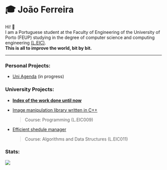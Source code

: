 # 🎓 João Ferreira

Hi! 👋  
I am a Portuguese student at the Faculty of Engineering of the University of Porto (FEUP) studying in the degree of computer science and computing engineering [(L.EIC)](https://paginas.fe.up.pt/~estudar/cursos/licenciatura-engenharia-informatica/).   
**This is all to improve the world, bit by bit.**

---

### Personal Projects:
- [Uni Agenda](https://github.com/jvdcf/uni_agenda) (in progress)

### University Projects:
  
- [**Index of the work done until now**](https://github.com/jvdcf/feup)

- [Image manipulation library written in C++](https://github.com/guilherme-ds-matos/ProgProj)
  > Course: Programming (L.EIC009)

- [Efficient shedule manager](https://github.com/jvdcf/aed-schedules)
  > Course: Algorithms and Data Structures (L.EIC011)

### Stats:
<img src="https://www.codewars.com/users/Ezrea1y/badges/large">
